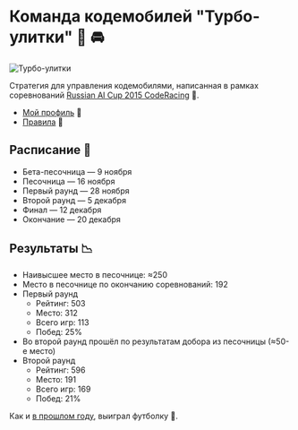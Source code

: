 # Команда кодемобилей "Турбо-улитки" :car: :oncoming_automobile:

![Турбо-улитки](https://hsto.org/files/b4c/ca2/064/b4cca206426f4d2882e240c7a622384e.jpg "Турбо-улитки на трассе")

Стратегия для управления кодемобилями, написанная в рамках соревнований [Russian AI Cup 2015 CodeRacing](http://2015.russianaicup.ru/) :checkered_flag:.

* [Мой профиль](http://2015.russianaicup.ru/profile/phts) :space_invader:
* [Правила](https://github.com/Russian-AI-Cup-2015/Tutorial) :scroll:

## Расписание :calendar:

* Бета-песочница — 9 ноября
* Песочница — 16 ноября
* Первый раунд — 28 ноября
* Второй раунд — 5 декабря
* Финал — 12 декабря
* Окончание — 20 декабря

## Результаты :chart_with_downwards_trend:

* Наивысшее место в песочнице: &#8776;250
* Место в песочнице по окончанию соревнований: 192
* Первый раунд
    * Рейтинг: 503
    * Место: 312
    * Всего игр: 113
    * Побед: 25%
* Во второй раунд прошёл по результатам добора из песочницы (&#8776;50-е место)
* Второй раунд
    * Рейтинг: 596
    * Место: 191
    * Всего игр: 169
    * Побед: 21%

Как и [в прошлом году](https://github.com/phts/russian-ai-cup-2014-hedgehogs-team), выиграл футболку :tshirt:.
